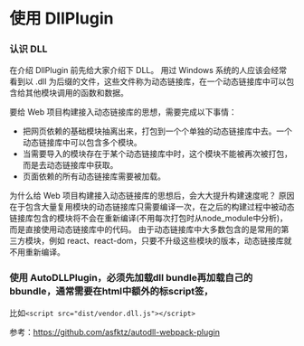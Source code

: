 # 使用 DllPlugin

### 认识 DLL

在介绍 DllPlugin 前先给大家介绍下 DLL。 用过 Windows 系统的人应该会经常看到以 .dll 为后缀的文件，这些文件称为动态链接库，在一个动态链接库中可以包含给其他模块调用的函数和数据。

要给 Web 项目构建接入动态链接库的思想，需要完成以下事情：

* 把网页依赖的基础模块抽离出来，打包到一个个单独的动态链接库中去。一个动态链接库中可以包含多个模块。
* 当需要导入的模块存在于某个动态链接库中时，这个模块不能被再次被打包，而是去动态链接库中获取。
* 页面依赖的所有动态链接库需要被加载。

为什么给 Web 项目构建接入动态链接库的思想后，会大大提升构建速度呢？ 原因在于包含大量复用模块的动态链接库只需要编译一次，在之后的构建过程中被动态链接库包含的模块将不会在重新编译(不用每次打包时从node_module中分析)，而是直接使用动态链接库中的代码。 由于动态链接库中大多数包含的是常用的第三方模块，例如 react、react-dom，只要不升级这些模块的版本，动态链接库就不用重新编译。

### 使用 AutoDLLPlugin，必须先加载dll bundle再加载自己的bbundle，通常需要在html中额外的标script签，
比如`<script src="dist/vendor.dll.js"></script>`



参考：https://github.com/asfktz/autodll-webpack-plugin